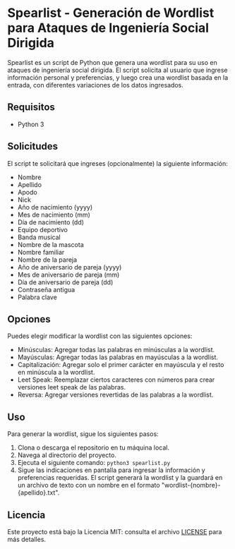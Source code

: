 # Spearlist - Generación de Wordlist para Ataques de Ingeniería Social Dirigida

Spearlist es un script de Python que genera una wordlist para su uso en ataques de ingeniería social dirigida. El script solicita al usuario que ingrese información personal y preferencias, y luego crea una wordlist basada en la entrada, con diferentes variaciones de los datos ingresados.

## Requisitos

- Python 3

## Solicitudes

El script te solicitará que ingreses (opcionalmente) la siguiente información:

- Nombre
- Apellido
- Apodo
- Nick
- Año de nacimiento (yyyy)
- Mes de nacimiento (mm)
- Día de nacimiento (dd)
- Equipo deportivo
- Banda musical
- Nombre de la mascota
- Nombre familiar
- Nombre de la pareja
- Año de aniversario de pareja (yyyy)
- Mes de aniversario de pareja (mm)
- Día de aniversario de pareja (dd)
- Contraseña antigua
- Palabra clave

## Opciones

Puedes elegir modificar la wordlist con las siguientes opciones:

- Minúsculas: Agregar todas las palabras en minúsculas a la wordlist.
- Mayúsculas: Agregar todas las palabras en mayúsculas a la wordlist.
- Capitalización: Agregar solo el primer carácter en mayúscula y el resto en minúscula a la wordlist.
- Leet Speak: Reemplazar ciertos caracteres con números para crear versiones leet speak de las palabras.
- Reversa: Agregar versiones revertidas de las palabras a la wordlist.

## Uso

Para generar la wordlist, sigue los siguientes pasos:

1. Clona o descarga el repositorio en tu máquina local.
2. Navega al directorio del proyecto.
3. Ejecuta el siguiente comando: `python3 spearlist.py`
4. Sigue las indicaciones en pantalla para ingresar la información y preferencias requeridas. El script generará la wordlist y la guardará en un archivo de texto con un nombre en el formato "wordlist-{nombre}-{apellido}.txt".

## Licencia

Este proyecto está bajo la Licencia MIT: consulta el archivo [LICENSE](LICENSE) para más detalles.
